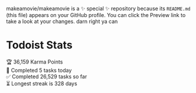 makeamovie/makeamovie is a ✨ special ✨ repository because its `README.md` (this file) appears on your GitHub profile.
You can click the Preview link to take a look at your changes. darn right ya can

# Todoist Stats

<!-- TODO-IST:START -->
🏆  36,159 Karma Points           
🌸  Completed 5 tasks today           
✅  Completed 26,529 tasks so far           
⏳  Longest streak is 328 days
<!-- TODO-IST:END -->